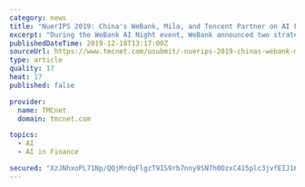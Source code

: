 ```yaml
---
category: news
title: "NuerIPS 2019: China's WeBank, Mila, and Tencent Partner on AI Federated Learning to Protect Data Privacy"
excerpt: "During the WeBank AI Night event, WeBank announced two strategic partnerships with Mila and the leading cloud computing platform Tencent Cloud. The cooperation will focus on further developing federated learning, based on WeBank's real-world experiences in finance and fintech, adhering to Mila's core philosophy \"AI for Humanity\", Tencent's \"AI ..."
publishedDateTime: 2019-12-18T13:17:00Z
sourceUrl: https://www.tmcnet.com/usubmit/-nuerips-2019-chinas-webank-mila-tencent-partner-ai-/2019/12/18/9071705.htm
type: article
quality: 17
heat: 17
published: false

provider:
  name: TMCnet
  domain: tmcnet.com

topics:
  - AI
  - AI in Finance

secured: "XzJNhxoPL71Np/QQjMrdqFlgzT9IS9rb7nny9SN7h0OzxC415plc3jvfEIJ16Fo9Xk4A7OUK97qBRwtYpTlkVXXp+qfNLzH56tcouHISZZzqL09HJ9DzoMCqpbnJatBYbuqfYu0t0XuH7eSr+l+f1s5+o37xZkB2tA1QLLVtFiI16xl7mxwb+zAae4GwEZW9C8mEf16Wtx2KlLIpCsvjpGcUuUppc6aKGNL3610H2R6ljIeet0hCrnKNqJ7K1TDk7TVCVCHhvAzdZ9YRreZmpg==;UVwJL45mzzaaFRW9h4CIvA=="
---
```


